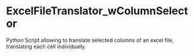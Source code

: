 # ExcelFileTranslator_wColumnSelector
Python Script allowing to translate selected columns of an excel file, translating each cell individually. 
